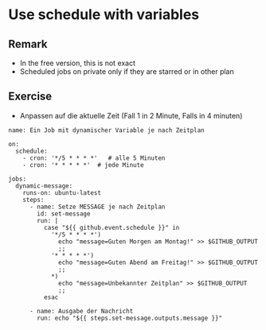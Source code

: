 # Use schedule with variables 

## Remark 

  * In the free version, this is not exact
  * Scheduled jobs on private only if they are starred or in other plan 

## Exercise 

  * Anpassen auf die aktuelle Zeit (Fall 1 in 2 Minute, Falls in 4 minuten)

```
name: Ein Job mit dynamischer Variable je nach Zeitplan

on:
  schedule:
    - cron: '*/5 * * * *'   # alle 5 Minuten 
    - cron: '* * * * *'  # jede Minute 

jobs:
  dynamic-message:
    runs-on: ubuntu-latest
    steps:
      - name: Setze MESSAGE je nach Zeitplan
        id: set-message
        run: |
          case "${{ github.event.schedule }}" in
            '*/5 * * * *')
              echo "message=Guten Morgen am Montag!" >> $GITHUB_OUTPUT
              ;;
            '* * * * *')
              echo "message=Guten Abend am Freitag!" >> $GITHUB_OUTPUT
              ;;
            *)
              echo "message=Unbekannter Zeitplan" >> $GITHUB_OUTPUT
              ;;
          esac

      - name: Ausgabe der Nachricht
        run: echo "${{ steps.set-message.outputs.message }}"

```
